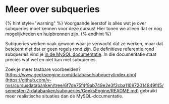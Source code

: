 # Meer over subqueries

{% hint style="warning" %}
Voorgaande leerstof is alles wat je over subqueries moet kennen voor deze cursus! Hier tonen we alleen dat er nog mogelijkheden en hulpbronnen zijn.
{% endhint %}

Subqueries werken vaak gewoon waar je verwacht dat ze werken, maar dat betekent niet dat er geen regels rond zijn. De definitieve referentie rond subqueries vind je [in de MySQL documentatie](https://dev.mysql.com/doc/refman/8.0/en/subqueries.html). In die documentatie staat precies wat wel en niet kan met subqueries.

Zoek je meer tastbare voorbeelden? [https://www.geeksengine.com/database/subquery/index.php](https://github.com/v-nys/cursusdatabanken/tree/6f7de75f4f9ab749e2e3f2cba110972014849f45/semester-2-databanken/subqueries/GeeksEngine/README.md) gebruikt meer realistische situaties dan de MySQL-documentatie.


